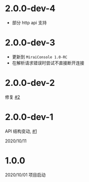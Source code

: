 # 2.0.0-dev-4

- 部分 http api 支持

# 2.0.0-dev-3

- 更新到 `MiraiConsole 1.0-RC`
- 在解析请求错误时尝试不直接断开连接

# 2.0.0-dev-2
修复 [#2](https://github.com/Karlatemp/mirai-websocket-api/issues/2)

# 2.0.0-dev-1

API 结构变动, [#1](https://github.com/Karlatemp/mirai-websocket-api/issues/1#issuecomment-706538087)

2020/10/11


# 1.0.0
2020/10/01 项目启动
